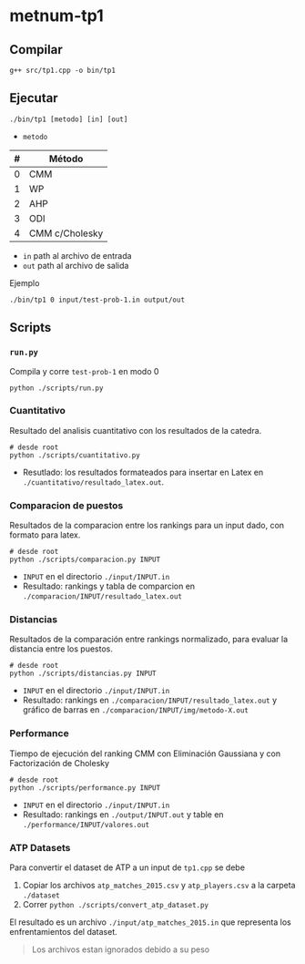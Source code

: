 # metnum-tp1

## Compilar

```
g++ src/tp1.cpp -o bin/tp1
```

## Ejecutar

```
./bin/tp1 [metodo] [in] [out]
```

- `metodo`

| # | Método |
| - | - |
| 0 | CMM |
| 1 | WP |
| 2 | AHP |
| 3 | ODI |
| 4 | CMM c/Cholesky |

- `in` path al archivo de entrada
- `out` path al archivo de salida

Ejemplo

```
./bin/tp1 0 input/test-prob-1.in output/out
```

## Scripts

### `run.py`

Compila y corre `test-prob-1` en modo 0

```
python ./scripts/run.py
```

### Cuantitativo

Resultado del analisis cuantitativo con los resultados de la catedra.

```
# desde root
python ./scripts/cuantitativo.py
```

- Resutlado: los resultados formateados para insertar en Latex en `./cuantitativo/resultado_latex.out`.

### Comparacion de puestos

Resultados de la comparacion entre los rankings para un input dado, con formato para latex.

```
# desde root
python ./scripts/comparacion.py INPUT
```

- `INPUT` en el directorio `./input/INPUT.in`
- Resultado: rankings y tabla de comparcion en `./comparacion/INPUT/resultado_latex.out`

### Distancias

Resultados de la comparación entre rankings normalizado, para evaluar la distancia entre los puestos.

```
# desde root
python ./scripts/distancias.py INPUT
```

- `INPUT` en el directorio `./input/INPUT.in`
- Resultado: rankings en `./comparacion/INPUT/resultado_latex.out` y gráfico de barras en `./comparacion/INPUT/img/metodo-X.out`

### Performance

Tiempo de ejecución del ranking CMM con Eliminación Gaussiana y con Factorización de Cholesky

```
# desde root
python ./scripts/performance.py INPUT
```

- `INPUT` en el directorio `./input/INPUT.in`
- Resultado: rankings en `./output/INPUT.out` y table en `./performance/INPUT/valores.out`

### ATP Datasets

Para convertir el dataset de ATP a un input de `tp1.cpp` se debe

1. Copiar los archivos `atp_matches_2015.csv` y `atp_players.csv` a la carpeta `./dataset`
2. Correr `python ./scripts/convert_atp_dataset.py`

El resultado es un archivo `./input/atp_matches_2015.in` que representa los enfrentamientos del dataset.

> Los archivos estan ignorados debido a su peso
